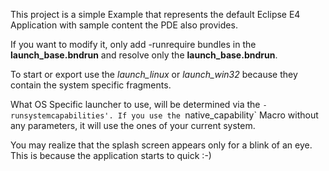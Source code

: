 This project is a simple Example that represents the default Eclipse E4 Application with sample content the PDE also provides.

If you want to modify it, only add -runrequire bundles in the **launch_base.bndrun** and resolve only the **launch_base.bndrun**. 

To start or export use the *launch_linux* or *launch_win32* because they contain the system specific fragments.

What OS Specific launcher to use, will be determined via the `-runsystemcapabilities'. If you use the `native_capability` Macro without any parameters, it will use the ones of your current system. 

You may realize that the splash screen appears only for a blink of an eye. This is because the application starts to quick :-)